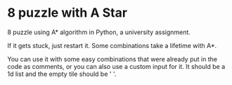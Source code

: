 # 8 puzzle with A Star
8 puzzle using A* algorithm in Python, a university assignment.

If it gets stuck, just restart it. Some combinations take a lifetime with A*.

You can use it with some easy combinations that were already put in the code as
comments, or you can also use a custom input for it. It should be a 1d list and the empty tile should be ' '.
